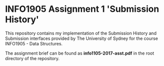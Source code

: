 # INFO1905 Assignment 1 'Submission History'

This repository contains my implementation of the Submission History 
and Submission interfaces provided by The University of Sydney for the
course INFO1905 - Data Structures.

The assignment brief can be found as **info1105-2017-asst.pdf** in the root directory of the repository.

